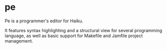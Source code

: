 pe
==

Pe is a programmer's editor for Haiku.

It features syntax highlighting and a structural view for several programming 
language, as well as basic support for Makefile and Jamfile project management.
